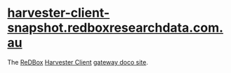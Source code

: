 [harvester-client-snapshot.redboxresearchdata.com.au][clientUrl]
==========================

The [ReDBox][redboxUrl] [Harvester Client][clientUrl] [gateway doco site][gatewayUrl].

[clientUrl]: http://harvester-snapshot.redboxresearchdata.com.au/ "Gateway URL"
[gatewayUrl]: http://harvester-snapshot.redboxresearchdata.com.au/ "Gateway URL"
[redboxUrl]: http://www.redboxresearchdata.com.au "ReDBox URL"